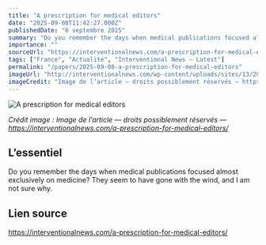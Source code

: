 ```yaml
---
title: "A prescription for medical editors"
date: "2025-09-08T11:42:27.000Z"
publishedDate: "8 septembre 2025"
summary: "Do you remember the days when medical publications focused almost exclusively on medicine? They seem to have gone with the wind, and I am not sure why."
importance: ""
sourceUrl: "https://interventionalnews.com/a-prescription-for-medical-editors/"
tags: ["France", "Actualité", "Interventional News — Latest"]
permalink: "/papers/2025-09-08-a-prescription-for-medical-editors"
imageUrl: "http://interventionalnews.com/wp-content/uploads/sites/13/2025/08/brendan-o-donnell-HZg3JqvxdsQ-unsplash-scaled.jpg"
imageCredit: "Image de l’article — droits possiblement réservés — https://interventionalnews.com/a-prescription-for-medical-editors/"
---
```


![A prescription for medical editors](http://interventionalnews.com/wp-content/uploads/sites/13/2025/08/brendan-o-donnell-HZg3JqvxdsQ-unsplash-scaled.jpg)

*Crédit image : Image de l’article — droits possiblement réservés — https://interventionalnews.com/a-prescription-for-medical-editors/*

## L’essentiel

Do you remember the days when medical publications focused almost exclusively on medicine? They seem to have gone with the wind, and I am not sure why.

## Lien source

https://interventionalnews.com/a-prescription-for-medical-editors/
